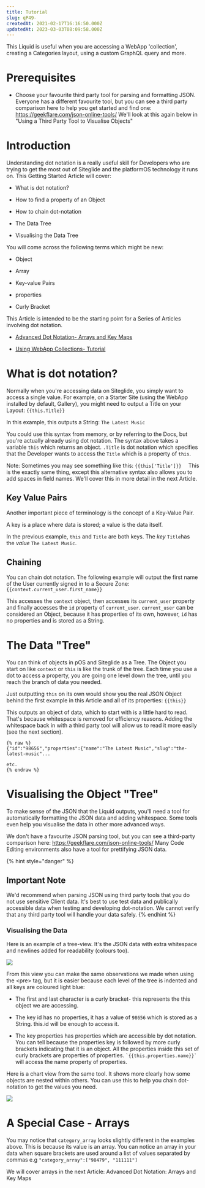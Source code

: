 ```yaml
---
title: Tutorial
slug: qP49-
createdAt: 2021-02-17T16:16:50.000Z
updatedAt: 2023-03-03T08:09:58.000Z
---
```


This Liquid is useful when you are accessing a WebApp 'collection', creating a Categories layout, using a custom GraphQL query and more.

# Prerequisites&#x20;

*   Choose your favourite third party tool for parsing and formatting JSON. Everyone has a different favourite tool, but you can see a third party comparison here to help you get started and find one: <https://geekflare.com/json-online-tools/> We'll look at this again below in "Using a Third Party Tool to Visualise Objects"

# Introduction

Understanding dot notation is a really useful skill for Developers who are trying to get the most out of Siteglide and the platformOS technology it runs on. This Getting Started Article will cover:

*   What is dot notation?

*   How to find a property of an Object

*   How to chain dot-notation

*   The Data Tree

*   Visualising the Data Tree

You will come across the following terms which might be new:

*   Object

*   Array

*   Key-value Pairs

*   properties

*   Curly Bracket

This Article is intended to be the starting point for a Series of Articles involving dot notation.

*   [Advanced Dot Notation- Arrays and Key Maps](https://developers.siteglide.com/advanced-arrays-and-key-maps-tutorial)

*   [Using WebApp Collections- Tutorial](https://developers.siteglide.com/using-webapp-collections-tutorial)

# What is dot notation?

Normally when you're accessing data on Siteglide, you simply want to access a single value. For example, on a Starter Site (using the WebApp installed by default, Gallery), you might need to output a Title on your Layout: `{{this.Title}} `

In this example, this outputs a String: `The Latest Music`

You could use this syntax from memory, or by referring to the Docs, but you're actually already using dot notation. The syntax above takes a variable `this` which returns an object. `.Title`  is dot notation which specifies that the Developer wants to access the `Title` which is a property of `this`. 

Note: Sometimes you may see something like this: `{{this['Title']}} 
`
This is the exactly same thing, except this alternative syntax also allows you to add spaces in field names. We'll cover this in more detail in the next Article.

## Key Value Pairs

Another important piece of terminology is the concept of a Key-Value Pair.

A key is a place where data is stored; a value is the data itself.&#x20;

In the previous example, `this` and `Title` are both keys. The *key* `Title`has the *value* `The Latest Music`. 

## Chaining

You can chain dot notation. The following example will output the first name of the User currently signed in to a Secure Zone: `{{context.current_user.first_name}}`

This accesses the `context`  object, then accesses its `current_user`  property and finally accesses the `id` property of `current_user`. `current_user` can be considered an Object, because it has properties of its own, however, `id` has no properties and is stored as a String.

# The Data "Tree"

You can think of objects in pOS and Siteglide as a Tree. The Object you start on like `context` or `this` is like the trunk of the tree. Each time you use a dot to access a property, you are going one level down the tree, until you reach the branch of data you needed.

Just outputting `this` on its own would show you the real JSON Object behind the first example in this Article and all of its properties: `{{this}}`

This outputs an object of data, which to start with is a little hard to read. That's because whitespace is removed for efficiency reasons. Adding the whitespace back in with a third party tool will allow us to read it more easily (see the next section).

```liquid
{% raw %}
{"id":"98656","properties":{"name":"The Latest Music","slug":"the-latest-music"... 

etc.
{% endraw %}
```

# Visualising the Object "Tree"

To make sense of the JSON that the Liquid outputs, you'll need a tool for automatically formatting the JSON data and adding whitespace. Some tools even help you visualise the data in other more advanced ways.&#x20;

We don't have a favourite JSON parsing tool, but you can see a third-party comparison here: <https://geekflare.com/json-online-tools/> Many Code Editing environments also have a tool for prettifying JSON data.

{% hint style="danger" %}
## Important Note

We'd recommend when parsing JSON using third party tools that you do not use sensitive Client data. It's best to use test data and publically accessible data when testing and developing dot-notation. We cannot verify that any third party tool will handle your data safely.&#x20;
{% endhint %}

### Visualising the Data

Here is an example of a tree-view. It's the JSON data with extra whitespace and newlines added for readability (colours too).

![](https://downloads.intercomcdn.com/i/o/170900129/70897663e71f69098f379221/image.png)

From this view you can make the same observations we made when using the \<pre> tag, but it is easier because each level of the tree is indented and all keys are coloured light blue:

*   The first and last character is a curly bracket- this represents the this object we are accessing. 

*   The key id  has no properties, it has a value of `98656` which is stored as a String. this.id will be enough to access it.   

*   The key properties has properties which are accessible by dot notation. You can tell because the properties key is followed by more curly brackets indicating that it is an object. All the properties inside this set of curly brackets are properties of properties. `` `{{this.properties.name}}` `` will access the name property of properties.


Here is a chart view from the same tool. It shows more clearly how some objects are nested within others. You can use this to help you chain dot-notation to get the values you need.

![](https://downloads.intercomcdn.com/i/o/170899985/1ff54ab397ab0f29e7404df0/image.png)

# A Special Case - Arrays

You may notice that `category_array` looks slightly different in the examples above. This is because its value is an array. You can notice an array in your data when square brackets are used around a list of values separated by commas e.g  `"category_array":["98479", "111111"]`

We will cover arrays in the next Article: Advanced Dot Notation: Arrays and Key Maps